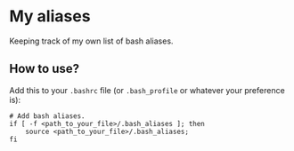 # My aliases
Keeping track of my own list of bash aliases.

## How to use?

Add this to your `.bashrc` file (or `.bash_profile` or whatever your preference is):

```
# Add bash aliases.
if [ -f <path_to_your_file>/.bash_aliases ]; then
    source <path_to_your_file>/.bash_aliases;
fi
```
